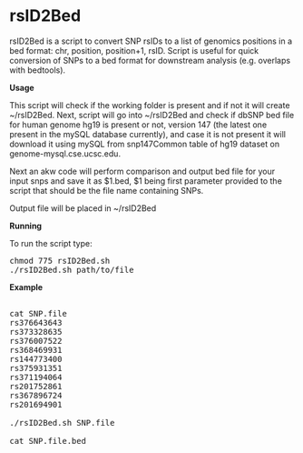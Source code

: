 # rsID2Bed

rsID2Bed is a script to convert SNP rsIDs to a list of genomics positions in a bed format: chr, position, position+1, rsID. Script is useful for quick conversion of SNPs to a bed format for downstream analysis (e.g. overlaps with bedtools).

**Usage**

This script will check if the working folder is present and if not it will create ~/rsID2Bed. Next, script will go into ~/rsID2Bed and check if dbSNP bed file for human genome hg19 is present or not, version 147 (the latest one present in the mySQL database currently), and case it is not present it will download it using mySQL from snp147Common table of hg19 dataset on genome-mysql.cse.ucsc.edu.

Next an akw code will perform comparison and output bed file for your input snps and save it as $1.bed, $1 being first parameter provided to the script that should be the file name containing SNPs.

Output file will be placed in ~/rsID2Bed

**Running**

To run the script type:
<pre>
chmod 775 rsID2Bed.sh 
./rsID2Bed.sh path/to/file
</pre>

**Example**

<pre> 
cat SNP.file
rs376643643
rs373328635
rs376007522
rs368469931
rs144773400
rs375931351
rs371194064
rs201752861
rs367896724
rs201694901

./rsID2Bed.sh SNP.file

cat SNP.file.bed

